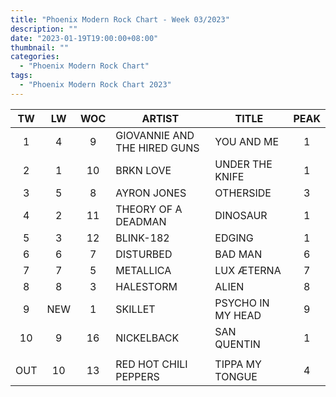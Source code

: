 ```yaml
---
title: "Phoenix Modern Rock Chart - Week 03/2023"
description: ""
date: "2023-01-19T19:00:00+08:00"
thumbnail: ""
categories:
  - "Phoenix Modern Rock Chart"
tags:
  - "Phoenix Modern Rock Chart 2023"
---
```

<!--more-->
|TW|LW|WOC|ARTIST|TITLE|PEAK|
|:----:|:----:|:----:|----|----|:----:|
|1|4|9|GIOVANNIE AND THE HIRED GUNS|YOU AND ME|1|
|2|1|10|BRKN LOVE|UNDER THE KNIFE|1|
|3|5|8|AYRON JONES|OTHERSIDE|3|
|4|2|11|THEORY OF A DEADMAN|DINOSAUR|1|
|5|3|12|BLINK-182|EDGING|1|
|6|6|7|DISTURBED|BAD MAN|6|
|7|7|5|METALLICA|LUX ÆTERNA|7|
|8|8|3|HALESTORM|ALIEN|8|
|9|NEW|1|SKILLET|PSYCHO IN MY HEAD|9|
|10|9|16|NICKELBACK|SAN QUENTIN|1|
| | | | | | |
|OUT|10|13|RED HOT CHILI PEPPERS|TIPPA MY TONGUE|4|